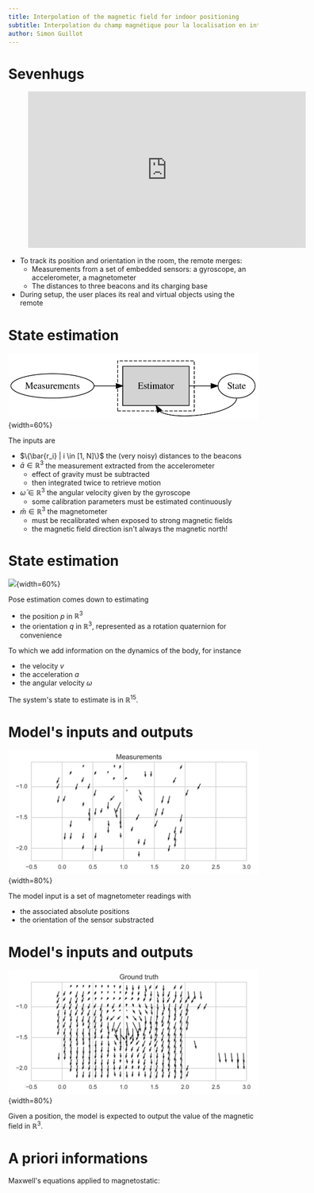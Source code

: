 ```yaml
---
title: Interpolation of the magnetic field for indoor positioning
subtitle: Interpolation du champ magnétique pour la localisation en intérieur
author: Simon Guillot
---
```


# Sevenhugs

<figure>
<iframe width="560" height="315"
        src="https://www.youtube.com/embed/jB7iuBKcfZw?iv_load_policy=3" frameborder="0"
        allowfullscreen></iframe>
</figure>


* To track its position and orientation in the room, the remote merges:
    * Measurements from a set of embedded sensors: a gyroscope, an accelerometer, a
magnetometer
    * The distances to three beacons and its charging base
* During setup, the user places its real and virtual objects using the remote


# State estimation

![](/images/fusion_kalman.svg){width=60%}

The inputs are

- $\{\bar{r_i} | i \in [1, N]\}$ the (very noisy) distances to the beacons
- $\bar{a} \in \mathbb{R}^3$ the measurement extracted from the accelerometer
    - effect of gravity must be subtracted
    - then integrated twice to retrieve motion
- $\bar{\omega} \in \mathbb{R}^3$ the angular velocity given by the gyroscope
    - some calibration parameters must be estimated continuously
- $\bar{m} \in \mathbb{R}^3$ the magnetometer
    - must be recalibrated when exposed to strong magnetic fields
    - the magnetic field direction isn't always the magnetic north!

# State estimation

![](/images/fusion_map.svg){width=60%}

Pose estimation comes down to estimating

- the position $p$ in $\mathbb{R}^3$
- the orientation $q$ in $\mathbb{R}^3$, represented as a rotation quaternion for convenience

To which we add information on the dynamics of the body, for instance

- the velocity $v$
- the acceleration $a$
- the angular velocity $\omega$

The system's state to estimate is in $\mathbb{R}^{15}$.

# Model's inputs and outputs

![](/images/map_measurements.svg){width=80%}

The model input is a set of magnetometer readings with

- the associated absolute positions
- the orientation of the sensor substracted

# Model's inputs and outputs

![](/images/map_ground_truth.svg){width=80%}

Given a position, the model is expected to output the value of the magnetic 
field in $\mathbb{R}^3$.

# A priori informations

Maxwell's equations applied to magnetostatic:



